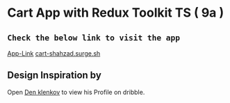 # Cart App with Redux Toolkit TS ( 9a )

## `Check the below link to visit the app`

[App-Link](https://cart-reduxtoolkit-app.pages.dev/)
[cart-shahzad.surge.sh](https://cart-shahzad.surge.sh/)

## Design Inspiration by

Open [Den klenkov](https://dribbble.com/shots/6945782-Bike-Shop-Interaction) to view his Profile on dribble.
